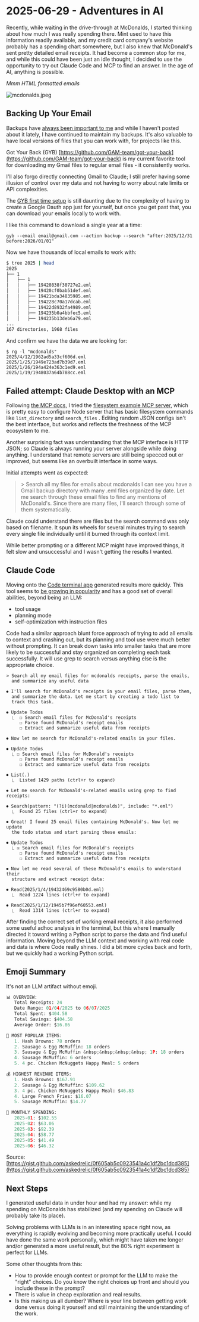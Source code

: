 # 2025-06-29 - Adventures in AI

Recently, while waiting in the drive-through at McDonalds, I started thinking about how much I was really spending there. Mint used to have this information readily available, and my credit card company's website probably has a spending chart somewhere, but I also knew that McDonald's sent pretty detailed email receipts. It had become a common stop for me, and while this could have been just an idle thought, I decided to use the opportunity to try out Claude Code and MCP to find an answer. In the age of AI, anything is possible.

*Mmm HTML formatted emails*

![mcdonalds.jpeg](assets/mcdonalds.jpeg)

## Backing Up Your Email

Backups have [always been important to me](https://www.asktherelic.com/2014/02/08/another-year-another-set-of-backups/) and while I haven't posted about it lately, I have continued to maintain my backups. It's also valuable to have local versions of files that you can work with, for projects like this.

Got Your Back (GYB) [https://github.com/GAM-team/got-your-back](https://github.com/GAM-team/got-your-back) is my current favorite tool for downloading my Gmail files to regular email files - it consistently works. 

I'll also forgo directly connecting Gmail to Claude; I still prefer having some illusion of control over my data and not having to worry about rate limits or API complexities.

The [GYB first time setup](https://github.com/GAM-team/got-your-back/wiki#general) is still daunting due to the complexity of having to create a Google Oauth app just for yourself, but once you get past that, you can download your emails locally to work with.

I like this command to download a single year at a time:

```other
gyb --email email@gmail.com --action backup --search "after:2025/12/31 before:2026/01/01"
```

Now we have thousands of local emails to work with:

```bash
$ tree 2025 | head
2025
├── 1
│   ├── 1
│   │   ├── 19420838f30727e2.eml
│   │   ├── 19420cf0bab51def.eml
│   │   ├── 19421bda34835985.eml
│   │   ├── 194228c70a17dcab.eml
│   │   ├── 19422d8932fa4989.eml
│   │   ├── 194235b0a4bbfec5.eml
│   │   ├── 194235b13deb6a79.eml
...
167 directories, 1968 files
```

And confirm we have the data we are looking for:

```plaintext
$ rg -l "mcdonalds"
2025/4/12/1962ad5a33cf606d.eml
2025/1/25/1949e723ad7b39d7.eml
2025/1/26/194a424e363c1ed9.eml
2025/1/19/1948037a64b788cc.eml
```

## Failed attempt: Claude Desktop with an MCP

Following [the MCP docs](https://modelcontextprotocol.io/quickstart/user#2-add-the-filesystem-mcp-server), I tried the [filesystem example MCP server](https://github.com/modelcontextprotocol/servers/tree/main/src/filesystem), which is pretty easy to configure Node server that has basic filesystem commands like `list_directory` and `search_files` . Editing random JSON configs isn't the best interface, but works and reflects the freshness of the MCP ecosystem to me.

Another surprising fact was understanding that the MCP interface is HTTP JSON; so Claude is always running your server alongside while doing anything. I understand that remote servers are still being specced out or improved, but seems like an overbuilt interface in some ways.

Initial attempts went as expected: 

> \> Search all my files for emails about mcdonalds
I can see you have a Gmail backup directory with many .eml files organized by date. Let me search through these email files to find any mentions of McDonald's. Since there are many files, I'll search through some of them systematically.

Claude could understand there are files but the search command was only based on filename. It spun its wheels for several minutes trying to search every single file individually until it burned through its context limit.

While better prompting or a different MCP might have improved things, it felt slow and unsuccessful and I wasn't getting the results I wanted.

## Claude Code

Moving onto the [Code terminal app](https://www.anthropic.com/claude-code) generated results more quickly. This tool seems to [be growing in popularity](https://kadekillary.work/blog/#2025-06-16-snorting-the-agi-with-claude-code) and has a good set of overall abilities, beyond being an LLM:

- tool usage
- planning mode
- self-optimization with instruction files

Code had a similar approach blunt force approach of trying to add all emails to context and crashing out, but its planning and tool use were much better without prompting. It can break down tasks into smaller tasks that are more likely to be successful and stay organized on completing each task successfully. It will use grep to search versus anything else is the appropriate choice.

```plaintext
> Search all my email files for mcdonalds receipts, parse the emails, 
  and summarize any useful data

⏺ I'll search for McDonald's receipts in your email files, parse them, 
  and summarize the data. Let me start by creating a todo list to 
  track this task.

⏺ Update Todos
  ⎿  ☐ Search email files for McDonald's receipts
     ☐ Parse found McDonald's receipt emails
     ☐ Extract and summarize useful data from receipts

⏺ Now let me search for McDonald's-related emails in your files.

⏺ Update Todos
  ⎿ ☐ Search email files for McDonald's receipts
     ☐ Parse found McDonald's receipt emails
     ☐ Extract and summarize useful data from receipts

⏺ List(.)
  ⎿  Listed 1429 paths (ctrl+r to expand)

⏺ Let me search for McDonald's-related emails using grep to find receipts:

⏺ Search(pattern: "(?i)(mcdonald|mcdonalds)", include: "*.eml")
  ⎿  Found 25 files (ctrl+r to expand)

⏺ Great! I found 25 email files containing McDonald's. Now let me update 
  the todo status and start parsing these emails:

⏺ Update Todos
  ⎿ ☒ Search email files for McDonald's receipts
     ☐ Parse found McDonald's receipt emails
     ☐ Extract and summarize useful data from receipts

⏺ Now let me read several of these McDonald's emails to understand their 
  structure and extract receipt data:

⏺ Read(2025/1/4/19432469c9580b0d.eml)
  ⎿  Read 1224 lines (ctrl+r to expand)

⏺ Read(2025/1/12/1945b7f96ef60553.eml)
  ⎿  Read 1314 lines (ctrl+r to expand)
```

After finding the correct set of working email receipts, it also performed some useful adhoc analysis in the terminal, but this where I manually directed it toward writing a Python script to parse the data and find useful information. Moving beyond the LLM context and working with real code and data is where Code really shines. I did a bit more cycles back and forth, but we quickly had a working Python script.

## Emoji Summary

It's not an LLM artifact without emoji.

```python
📊 OVERVIEW:
   Total Receipts: 24
   Date Range: 01/04/2025 to 06/07/2025
   Total Spent: $404.58
   Total Savings: $404.58
   Average Order: $16.86

🍔 MOST POPULAR ITEMS:
   1. Hash Browns: 78 orders
   2. Sausage & Egg McMuffin: 18 orders
   3. Sausage & Egg McMuffin &nbsp;&nbsp;&nbsp;&nbsp; 1P: 18 orders
   4. Sausage McMuffin: 6 orders
   5. 4 pc. Chicken McNuggets Happy Meal: 5 orders

💰 HIGHEST REVENUE ITEMS:
   1. Hash Browns: $167.91
   2. Sausage & Egg McMuffin: $109.62
   3. 4 pc. Chicken McNuggets Happy Meal: $46.83
   4. Large French Fries: $16.07
   5. Sausage McMuffin: $14.77

📅 MONTHLY SPENDING:
   2025-01: $102.55
   2025-02: $63.06
   2025-03: $92.39
   2025-04: $58.77
   2025-05: $41.49
   2025-06: $46.32

```

Source: [https://gist.github.com/askedrelic/0f605ab5c0923541a4c1df2bc1dcd385](https://gist.github.com/askedrelic/0f605ab5c0923541a4c1df2bc1dcd385)

## Next Steps

I generated useful data in under hour and had my answer: while my spending on McDonalds has stabilized (and my spending on Claude will probably take its place).

Solving problems with LLMs is in an interesting space right now, as everything is rapidly evolving and becoming more practically useful. I could have done the same work personally, which might have taken me longer and/or generated a more useful result, but the 80% right experiment is perfect for LLMs.

Some other thoughts from this:

- How to provide enough context or prompt for the LLM to make the "right" choices. Do you know the right choices up front and should you include these in the prompt?
- There is value in cheap exploration and real results.
- Is this making us all dumber? Where is your line between getting work done versus doing it yourself and still maintaining the understanding of the work.






